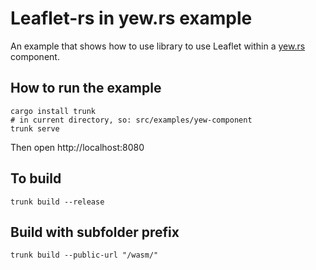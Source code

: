 # Leaflet-rs in yew.rs example

An example that shows how to use library to use Leaflet within
a [yew.rs](https://yew.rs) component.

## How to run the example

```
cargo install trunk
# in current directory, so: src/examples/yew-component
trunk serve
```

Then open http://localhost:8080

## To build

```
trunk build --release
```

## Build with subfolder prefix
```
trunk build --public-url "/wasm/"
```
